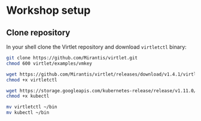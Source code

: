 # Workshop setup
## Clone repository

In your shell clone the Virtlet repository and download `virtletctl` binary:

```bash
git clone https://github.com/Mirantis/virtlet.git 
chmod 600 virtlet/examples/vmkey

wget https://github.com/Mirantis/virtlet/releases/download/v1.4.1/virtletctl
chmod +x virtletctl

wget https://storage.googleapis.com/kubernetes-release/release/v1.11.0/bin/linux/amd64/kubectl
chmod +x kubectl

mv virtletctl ~/bin
mv kubectl ~/bin
```
